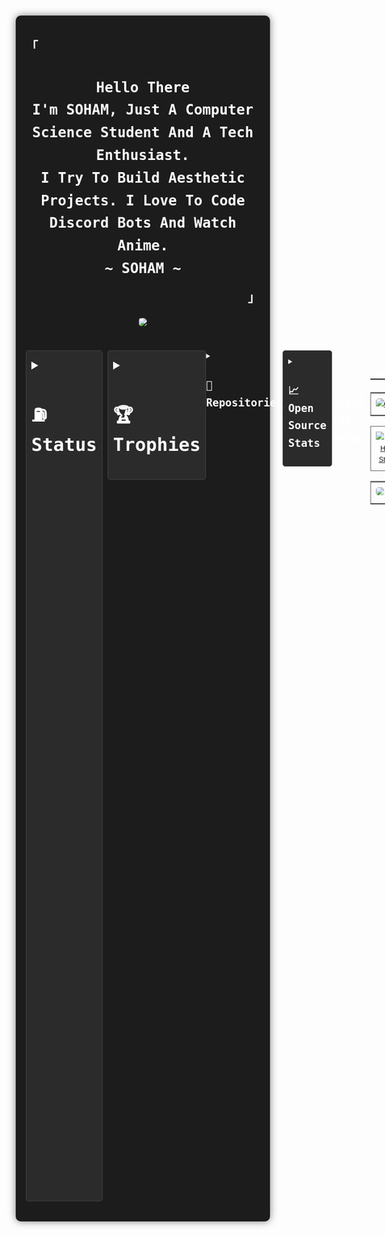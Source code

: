 <div
  style="
    font-family: Consolas, sans-serif;
    color: #fff;
    line-height: 1.6;
    max-width: 1200px;
    margin: auto;
    padding: 20px;
    background-color: #1c1c1c;
    border-radius: 10px;
    box-shadow: 0 0 15px rgba(0, 0, 0, 0.5);
  "
>
  <h3 style="margin-left: 0; margin-right: 0">
    <samp style="font-size: 1.5rem; color: #ffffff">「</samp>
  </h3>

  <div align="center" style="align-items: center; align-self: center; align-content: center">
    <h3
      style="
        align-items: center;
        align-self: center;
        align-content: center;
        text-align: center;
      "
    >
      <samp>
        <b
          style="
            font-size: 1.75rem;
            color: #ffffff;
            align-items: center;
            align-self: center;
            align-content: center;
          "
        >
          Hello There
          <br />
          I'm <span style="color: #ffffff">SOHAM</span>, Just A Computer Science
          Student And A Tech Enthusiast.
          <br />
          I Try To Build Aesthetic Projects. I Love To Code Discord Bots And
          Watch Anime.
          <br />
          ~ SOHAM ~
        </b>
      </samp>
    </h3>
  </div>

  <h3 align="right" style="text-align: right; margin: 0">
    <samp style="font-size: 1.5rem; color: #ffffff">」</samp>
  </h3>

  <div align = "center" style="margin: 20px 0; align-items: center; text-align: center">
    <a href="https://blog.spreadsheets600.me">
      <img
        src="https://img.shields.io/badge/Visit%20My%20Blog-black?style=for-the-badge&logo=blogger&logoColor=white"
        height="30"
        padding="10"
        style="border-radius: 5px"
      />
    </a>
  </div>

  <br />

  <div
    style="display: flex; justify-content: space-between; margin-bottom: 20px"
  >
    <details
      style="
        border: 1px solid #444;
        border-radius: 5px;
        padding: 10px;
        background-color: #2b2b2b;
        flex: 1;
        margin-right: 10px;
      "
    >
      <summary style="font-size: 1.5rem; cursor: pointer; color: #ffffff">
        <h2><samp>⛽ Status</samp></h2>
      </summary>
      <div style="margin-top: 10px">
        <table style="width: 100%; margin-bottom: 20px; border: 1px solid #555">
          <tr>
            <td style="text-align: left; padding: 10px">
              <h1 style="font-size: 1.5rem; color: #ffffff">
                <samp>Discord</samp>
              </h1>
              <a href="">
                <img
                  src="https://discord-readme-badge.vercel.app/api?id=727012870683885578"
                />
              </a>
            </td>
          </tr>
          <tr>
            <td style="text-align: left; padding: 10px">
              <h1 style="font-size: 1.5rem; color: #ffffff">
                <samp>Spotify</samp>
              </h1>
              <a href="https://open.spotify.com/user/x4o0yd3uqpjbzgo1atn61ik6l">
                <img
                  src="https://spotify-github-profile.kittinanx.com/api/view?uid=x4o0yd3uqpjbzgo1atn61ik6l&cover_image=true&theme=compact&show_offline=false&background_color=121212&interchange=true"
                />
              </a>
            </td>
          </tr>
        </table>
      </div>
    </details>
<div>
    <details
      style="
        border: 1px solid #444;
        border-radius: 5px;
        padding: 10px;
        background-color: #2b2b2b;
        flex: 1;
      "
    >
      <summary style="font-size: 1.5rem; cursor: pointer; color: #ffffff">
        <h2><samp>🏆 Trophies</samp></h2>
      </summary>
      <div style="margin-top: 10px">
        <table style="width: 100%; border: 1px solid #555">
          <tr>
            <td style="text-align: left; padding: 10px">
              <a href="#--------">
                <img
                  width="100%"
                  style="border-radius: 5px"
                  src="https://github-profile-trophy.vercel.app/?username=SpreadSheets600&theme=onestar&margin-w=15&margin-h=15&title=-Reviews"
                />
              </a>
            </td>
          </tr>
        </table>
      </div>
    </details>
  </div>

  <details>
    <summary><h2 style="text-align: left"><samp>📁 Repositories</samp></h2></summary>
    <br>
      <p align="center">
          <a href="https://github.com/SpreadSheets600"><img src="https://github-readme-stats-sortedcord.vercel.app/api/pin/?username=SpreadSheets600&repo=Spectrum-Analysis&theme=dark&hide_border=true" alt="Spectrum-Analysis"></a>
          <a href="https://github.com/SpreadSheets600"><img src="https://github-readme-stats-sortedcord.vercel.app/api/pin/?username=SpreadSheets600&repo=Password-Manager&theme=dark&hide_border=true" alt="Password-Manager"></a>
          <a href="https://github.com/SpreadSheets600"><img src="https://github-readme-stats-sortedcord.vercel.app/api/pin/?username=SpreadSheets600&repo=Budget-Tracker&theme=dark&hide_border=true" alt="Budget Tracker"></a>
          <a href="https://github.com/SpreadSheets600"><img src="https://github-readme-stats-sortedcord.vercel.app/api/pin/?username=SpreadSheets600&repo=Fallen-SMP-BOT&theme=dark&hide_border=true" alt="Fallen-SMP-BOT"></a>
          <a href="https://github.com/SpreadSheets600"><img src="https://github-readme-stats-sortedcord.vercel.app/api/pin/?username=SpreadSheets600&repo=File-Sorter&theme=dark&hide_border=true" alt="File-Sorter"></a>
          <a href="https://github.com/SpreadSheets6003"><img src="https://github-readme-stats-sortedcord.vercel.app/api/pin/?username=Sheets-Astrum-BOT&repo=Astrum-V2&theme=dark&hide_border=true" alt="Astrum-V2"></a>
          <a href="https://github.com/SpreadSheets600"><img src="https://github-readme-stats-sortedcord.vercel.app/api/pin/?username=SpreadSheets600&repo=Pomodoria&theme=dark&hide_border=true" alt="Pomodoria"></a>
          <a href="https://github.com/SpreadSheets600"><img src="https://github-readme-stats-sortedcord.vercel.app/api/pin/?username=SpreadSheets600&repo=TokenCopy&theme=dark&hide_border=true" alt="TokenCopy"></a>
      </p>
  </details>

<div>
    <details
      style="
        border: 1px solid #444;
        border-radius: 5px;
        padding: 10px;
        background-color: #2b2b2b;
        flex: 1;
      "
    >
  <summary>
    <h2 style="text-align: left"><samp>📈 Open Source Stats</samp></h2>
  </summary>

  <div align = "center" style="text-align: center,align-items: center; align-self: center; align-content: center">
    <table style="width: 800px; margin: 0 auto; border-collapse: collapse; border: 1px solid #ccc;">
  <tr>
    <td style="width: 400px; height: 200px; padding: 10px; text-align: center; vertical-align: middle;">
      <img 
        src="https://gitroll.io/api/badges/profiles/v1/uVnnLo5DV1iMF0meExWTe4i4XvH22" 
        alt="GitRoll Profile Badge" 
        style="max-width: 100%; height: auto; display: block; margin: 0 auto;"
      >
    </td>
    <td style="width: 400px; height: 200px; padding: 10px; text-align: center; vertical-align: middle;">
      <img 
        src="dev-card.png" 
        alt="Dev Card" 
        style="max-width: 100%; height: auto; display: block; margin: 0 auto;"
      >
    </td>
  </tr>
</table>

  </div>

  </details>
</div>
  <div>
    <details>	
      <summary>
        <h2 style="text-align: left"><samp>🔗 GSSoC (24) Badges</samp></h2>
      </summary>
        <div style='display:flex; align-items:center; gap: 10px;' align='center'><a href="https://gssoc.girlscript.tech/leaderboard">
          <img src="https://github.com/user-attachments/assets/c1391e62-8fab-43c7-aae9-edaeae423c57" />
        </div>
    </details>
  </div>

  <h2 style="text-align: left; color: #ffffff">GitHub Stats</h2>

  <div style="margin: 20px 0">
    <table style="width: 100%; margin-bottom: 20px; border: 1px solid #555">
      <tr>
        <td style="text-align: center; padding: 10px">
          <a href="https://git.io/streak-stats">
            <img
              src="https://streak-stats.demolab.com/?user=spreadsheets600&theme=transparent&hide_border=true&card_width=1000&ring=39D353&fire=39D353&currStreakNum=39D353&sideNums=39D353&currStreakLabel=AFAFAF&sideLabels=AFAFAF&dates=39D353"
              alt="GitHub Streak"
              style="border-radius: 5px"
            />
          </a>
        </td>
      </tr>
    </table>
    <table style="width: 100%; margin-bottom: 20px">
      <tr>
        <td style="text-align: center; padding: 10px; border: 1px solid #555">
          <a href="#--------">
            <img
              height="215px"
              alt="GitHub Stats"
              src="https://github-readme-stats.vercel.app/api?username=spreadsheets600&count_private=true&show_icons=true&include_all_commits=true&line_height=21&hide_border=true&theme=transparent&title_color=39D353&text_color=39D353&icon_color=AFAFAF"
            />
          </a>
        </td>
        <td
          style="
            text-align: center;
            padding: 10px;
            border: 1px solid #555;
            border-spacing: 100px;
          "
        >
          <a href="#--------">
            <img
              height="215px"
              alt="Top Language"
              src="https://github-readme-stats.vercel.app/api/top-langs/?username=spreadsheets600&layout=compact&line_height=21&hide_border=true&theme=transparent&title_color=39D353&text_color=AFAFAF&icon_color=39D353"
              style="border-radius: 5px"
            />
          </a>
        </td>
      </tr>
    </table>
    <table style="width: 100%; margin-bottom: 20px; border: 1px solid #555">
      <tr>
        <td style="text-align: center; padding: 10px">
          <a href="#--------">
            <img
              width="100%"
              style="border-radius: 5px"
              src="https://github-readme-activity-graph.vercel.app/graph?username=SpreadSheets600&theme=github-compact&hide_border=true"
            />
          </a>
        </td>
      </tr>
    </table>
    <br />
  </div>
    <div align="center">
    <a href="https://bento.me/spreadsheets">
      <img
        src="https://komarev.com/ghpvc/?username=spreadsheets600&style=for-the-badge"
      />
    </a>
    <a href="http://spreadsheets600.me">
      <img
        src="https://img.shields.io/badge/Portfolio-255E63?style=for-the-badge&logo=About.me&logoColor=white"
      />
    </a>
    <a href="https://dev.to/sspreadsheets600">
      <img
        src="https://img.shields.io/badge/DEV.TO-0A0A0A?style=for-the-badge&logo=dev-dot-to&logoColor=white"
      />
    </a>
    <a href="https://stackoverflow.com/users/23220449/soham-maity">
      <img
        src="https://img.shields.io/badge/STACKOVERFLOW-FE7A16?style=for-the-badge&logo=stackoverflow&logoColor=white"
      />
    </a>
    <a href="https://www.linkedin.com/in/soham-maity-114466218/">
      <img
        src="https://img.shields.io/badge/LINKEDIN-0077B5?style=for-the-badge&logo=linkedin&logoColor=white"
      />
    </a>
  </div>
  <br>
  <div>
    <a herf="https://holopin.io/@spreadsheets600">
      <img src="https://holopin.me/spreadsheets600"
        />
    </a>
  </div>

  <br />

---
<!--START_SECTION:waka-->
![Code Time](http://img.shields.io/badge/Code%20Time-258%20hrs%2045%20mins-blue)

![Lines of code](https://img.shields.io/badge/From%20Hello%20World%20I%27ve%20Written-869.1%20thousand%20lines%20of%20code-blue)

**I'm an Early 🐤** 

```text
🌞 Morning                556 commits         █████████░░░░░░░░░░░░░░░░   34.03 % 
🌆 Daytime                355 commits         █████░░░░░░░░░░░░░░░░░░░░   21.73 % 
🌃 Evening                689 commits         ███████████░░░░░░░░░░░░░░   42.17 % 
🌙 Night                  34 commits          █░░░░░░░░░░░░░░░░░░░░░░░░   02.08 % 
```
📅 **I'm Most Productive on Wednesday** 

```text
Monday                   243 commits         ████░░░░░░░░░░░░░░░░░░░░░   14.87 % 
Tuesday                  188 commits         ███░░░░░░░░░░░░░░░░░░░░░░   11.51 % 
Wednesday                325 commits         █████░░░░░░░░░░░░░░░░░░░░   19.89 % 
Thursday                 236 commits         ████░░░░░░░░░░░░░░░░░░░░░   14.44 % 
Friday                   160 commits         ██░░░░░░░░░░░░░░░░░░░░░░░   09.79 % 
Saturday                 207 commits         ███░░░░░░░░░░░░░░░░░░░░░░   12.67 % 
Sunday                   275 commits         ████░░░░░░░░░░░░░░░░░░░░░   16.83 % 
```


📊 **This Week I Spent My Time On** 

```text
🕑︎ Time Zone: Asia/Kolkata

💬 Programming Languages: 
HTML                     15 hrs 6 mins       ██████████████░░░░░░░░░░░   56.37 % 
Python                   10 hrs 35 mins      ██████████░░░░░░░░░░░░░░░   39.49 % 
C++                      43 mins             █░░░░░░░░░░░░░░░░░░░░░░░░   02.69 % 
Markdown                 13 mins             ░░░░░░░░░░░░░░░░░░░░░░░░░   00.83 % 
Other                    8 mins              ░░░░░░░░░░░░░░░░░░░░░░░░░   00.54 % 

🔥 Editors: 
VS Code                  26 hrs 48 mins      █████████████████████████   100.00 % 

💻 Operating System: 
WSL                      19 hrs 55 mins      ███████████████████░░░░░░   74.30 % 
Windows                  6 hrs 53 mins       ██████░░░░░░░░░░░░░░░░░░░   25.70 % 
```

**I Mostly Code in Python** 

```text
Python                   44 repos            ██████████████░░░░░░░░░░░   55.70 % 
HTML                     14 repos            ████░░░░░░░░░░░░░░░░░░░░░   17.72 % 
TypeScript               3 repos             █░░░░░░░░░░░░░░░░░░░░░░░░   03.80 % 
Jupyter Notebook         2 repos             █░░░░░░░░░░░░░░░░░░░░░░░░   02.53 % 
C++                      1 repo              ░░░░░░░░░░░░░░░░░░░░░░░░░   01.27 % 
```




<!--END_SECTION:waka-->
---
  <br />

  <h2 style="text-align: left; color: #ffffff">Language And Tools</h2>

  <div style="margin: 20px 0">
    <h3 style="color: #ffffff; padding: 10px"><samp>Languages</samp></h3>
    <div style="margin-bottom: 20px">
      <a
        ><img
          src="https://skillicons.dev/icons?i=python,html,css,javascript,c,cpp,bash&theme=dark"
          style="margin-right: 10px; padding: 10px"
      /></a>
    </div>
    <div>
    <div></div>
    <h3 style="color: #ffffff; padding: 10px"><samp>Technologies</samp></h3>
    <div style="margin-bottom: 20px">
      <a
        ><img
          src="https://skillicons.dev/icons?i=django,flask,tensorflow,nodejs,opencv,tailwind&theme=dark"
          style="margin-right: 10px; padding: 10px"
      /></a>
    </div>

</div>
    <h3 style="color: #ffffff; padding: 10px"><samp>Design & Creativity</samp></h3>
    <div style="margin-bottom: 20px">
      <a
        ><img
          src="https://skillicons.dev/icons?i=illustrator,xd,figma&theme=dark"
          style="margin-right: 10px; padding: 10px"
      /></a>
    </div>
<div></div>
    <h3 style="color: #ffffff; padding: 10px"><samp>Database</samp></h3>
    <div style="margin-bottom: 20px">
      <a
        ><img
          src="https://skillicons.dev/icons?i=sqlite,mongo,mysql,postgres&theme=dark"
          style="margin-right: 10px; padding: 10px"
      /></a>
    </div>
<div>
    <h3 style="color: #ffffff; padding: 10px"><samp>Tools</samp></h3>
    <div style="margin-bottom: 20px">
      <a
        ><img
          src="https://skillicons.dev/icons?i=vscode,sublime,replit,notion,github,notion&theme=dark"
          style="margin-right: 10px; padding: 10px" /></a
      ><br />
      <a
        ><img
          src="https://skillicons.dev/icons?i=discord,bots&theme=dark"
          style="margin-right: 10px; padding: 10px"
      /></a>
    </div>
  </div>
</div>
